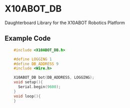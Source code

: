X10ABOT_DB
==========

Daughterboard Library for the X10ABOT Robotics Platform

Example Code
------------
```C++
    #include <X10ABOT_DB.h>

    #define LOGGING 1
    #define DB_ADDRESS 9
    #include <Wire.h>

    X10ABOT_DB bot(DB_ADDRESS, LOGGING);
    void setup(){
      Serial.begin(9600);
    }
    void loop(){
    }
```
